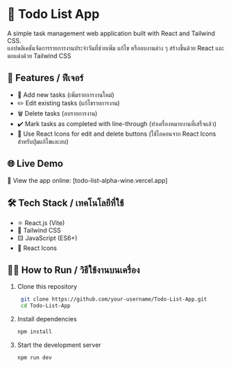 # 📝 Todo List App
A simple task management web application built with React and Tailwind CSS.  
แอปพลิเคชันจัดการรายการงานประจำวันที่ช่วยเพิ่ม แก้ไข หรือลบงานต่าง ๆ สร้างขึ้นด้วย React และตกแต่งด้วย Tailwind CSS

## 🚀 Features / ฟีเจอร์
- 📝 Add new tasks (เพิ่มรายการงานใหม่)  
- ✏️ Edit existing tasks (แก้ไขรายการงาน)  
- 🗑️ Delete tasks (ลบรายการงาน)  
- ✔️ Mark tasks as completed with line-through (ทำเครื่องหมายงานที่เสร็จแล้ว)  
- 🎨 Use React Icons for edit and delete buttons (ใช้ไอคอนจาก React Icons สำหรับปุ่มแก้ไขและลบ)  

## 🌐 Live Demo
🔗 View the app online: [todo-list-alpha-wine.vercel.app]  

## 🛠️ Tech Stack / เทคโนโลยีที่ใช้
- ⚛️ React.js (Vite)  
- 💨 Tailwind CSS  
- 🟨 JavaScript (ES6+)  
- 🎨 React Icons  

## 🧑‍💻 How to Run / วิธีใช้งานบนเครื่อง

1. Clone this repository  
   ```bash
    git clone https://github.com/your-username/Todo-List-App.git
    cd Todo-List-App

2. Install dependencies
    ```bash
    npm install

3. Start the development server
    ```bash
    npm run dev
